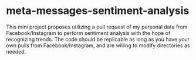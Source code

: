 # meta-messages-sentiment-analysis
This mini project proposes utilizing a pull request of my personal data from Facebook/Instagram to perform sentiment analysis with the hope of recognizing trends. The code should be replicable as long as you have your own pulls from Facebook/Instagram, and are willing to modify directories as needed.
